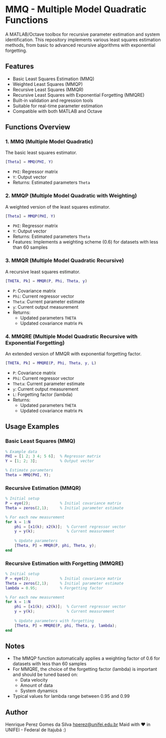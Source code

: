 # MMQ - Multiple Model Quadratic Functions

A MATLAB/Octave toolbox for recursive parameter estimation and system identification. This repository implements various least squares estimation methods, from basic to advanced recursive algorithms with exponential forgetting.

## Features
- Basic Least Squares Estimation (MMQ)
- Weighted Least Squares (MMQP)
- Recursive Least Squares (MMQR)
- Recursive Least Squares with Exponential Forgetting (MMQRE)
- Built-in validation and regression tools
- Suitable for real-time parameter estimation
- Compatible with both MATLAB and Octave

## Functions Overview

### 1. MMQ (Multiple Model Quadratic)
The basic least squares estimator.

```matlab
[Theta] = MMQ(PHI, Y)
```
- `PHI`: Regressor matrix
- `Y`: Output vector
- Returns: Estimated parameters `Theta`

### 2. MMQP (Multiple Model Quadratic with Weighting)
A weighted version of the least squares estimator.

```matlab
[Theta] = MMQP(PHI, Y)
```
- `PHI`: Regressor matrix
- `Y`: Output vector
- Returns: Estimated parameters `Theta`
- Features: Implements a weighting scheme (0.6) for datasets with less than 60 samples

### 3. MMQR (Multiple Model Quadratic Recursive)
A recursive least squares estimator.

```matlab
[THETA, Pk] = MMQR(P, Phi, Theta, y)
```
- `P`: Covariance matrix
- `Phi`: Current regressor vector
- `Theta`: Current parameter estimate
- `y`: Current output measurement
- Returns: 
  - Updated parameters `THETA`
  - Updated covariance matrix `Pk`

### 4. MMQRE (Multiple Model Quadratic Recursive with Exponential Forgetting)
An extended version of MMQR with exponential forgetting factor.

```matlab
[THETA, Pk] = MMQRE(P, Phi, Theta, y, L)
```
- `P`: Covariance matrix
- `Phi`: Current regressor vector
- `Theta`: Current parameter estimate
- `y`: Current output measurement
- `L`: Forgetting factor (lambda)
- Returns:
  - Updated parameters `THETA`
  - Updated covariance matrix `Pk`

## Usage Examples

### Basic Least Squares (MMQ)
```matlab
% Example data
PHI = [1 2; 3 4; 5 6];  % Regressor matrix
Y = [1; 2; 3];          % Output vector

% Estimate parameters
Theta = MMQ(PHI, Y);
```

### Recursive Estimation (MMQR)
```matlab
% Initial setup
P = eye(2);             % Initial covariance matrix
Theta = zeros(2,1);     % Initial parameter estimate

% For each new measurement
for k = 1:N
    phi = [x1(k); x2(k)];  % Current regressor vector
    y = y(k);              % Current measurement
    
    % Update parameters
    [Theta, P] = MMQR(P, phi, Theta, y);
end
```

### Recursive Estimation with Forgetting (MMQRE)
```matlab
% Initial setup
P = eye(2);             % Initial covariance matrix
Theta = zeros(2,1);     % Initial parameter estimate
lambda = 0.95;          % Forgetting factor

% For each new measurement
for k = 1:N
    phi = [x1(k); x2(k)];  % Current regressor vector
    y = y(k);              % Current measurement
    
    % Update parameters with forgetting
    [Theta, P] = MMQRE(P, phi, Theta, y, lambda);
end
```

## Notes
- The MMQP function automatically applies a weighting factor of 0.6 for datasets with less than 60 samples
- For MMQRE, the choice of the forgetting factor (lambda) is important and should be tuned based on:
  - Data velocity
  - Amount of data
  - System dynamics
- Typical values for lambda range between 0.95 and 0.99

## Author
Henrique Perez Gomes da Silva
hperez@unifei.edu.br
Maid with ❤️ in UNIFEI - Federal de Itajubá :)
